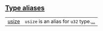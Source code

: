 
[Type aliases](./core-type_aliases.md)
 ---
| | |
|:---|:---|
| [usize](./core-usize.md) | `usize`  is an alias for `u32`  type.[...](./core-usize.md) |
